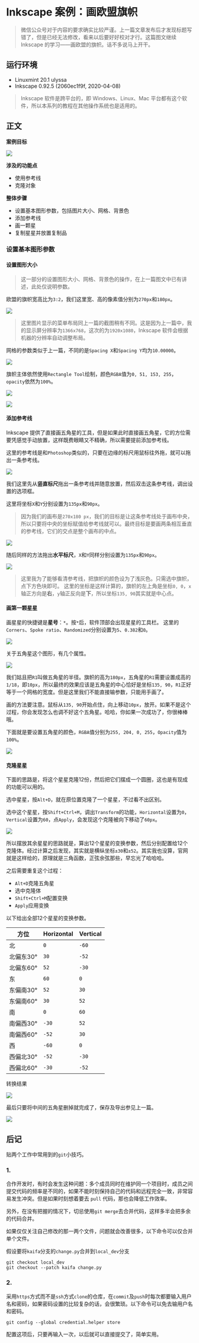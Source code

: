 # Inkscape 案例：画欧盟旗帜

> 微信公众号对于内容的要求确实比较严谨。上一篇文章发布后才发现标题写错了，但是已经无法修改，看来以后要好好校对才行。这篇图文继续 Inkscape 的学习——画欧盟的旗帜。话不多说马上开干。

## 运行环境

- Linuxmint 20.1 ulyssa
- Inkscape 0.92.5 (2060ec1f9f, 2020-04-08)

> Inkscape 软件是跨平台的，即 Windows、Linux、Mac 平台都有这个软件，所以本系列的教程在其他操作系统也是适用的。

## 正文

**案例目标**

![](./src/eu_flag.png)

**涉及的功能点**

- 使用参考线
- 克隆对象

**整体步骤**

- 设置基本图形参数，包括图片大小、网格、背景色
- 添加参考线
- 画一颗星
- 复制星星并放置复制品

### 设置基本图形参数

#### 设置图形大小

> 这一部分的设置图形大小、网格、背景色的操作，在上一篇图文中已有讲述，此处仅说明参数。

欧盟的旗帜宽高比为`3:2`，我们这里宽、高的像素值分别为`270px`和`180px`。

![](./files/img/start.png)

> 这里图片显示的菜单布局同上一篇的截图稍有不同。这是因为上一篇中，我的显示屏分辨率为`1366x768`，这次的为`1920x1080`，Inkscape 软件会根据机器的分辨率自动调整布局。

网格的参数类似于上一篇，不同的是`Spacing X`和`Spacing Y`均为`10.00000`。

![](./files/img/grid.png)

旗帜主体依然使用`Rectangle Tool`绘制，颜色`RGBA`值为`0, 51, 153, 255`，`opacity`依然为`100%`。

![](./files/img/color.png)

![](./files/img/color_all.png)


#### 添加参考线

Inkscape 提供了直接画五角星的工具，但是如果此时直接画五角星，它的方位需要凭感觉手动放置，这样既费眼睛又不精确，所以需要提前添加参考线。

这里的参考线是和`Photoshop`类似的，只要在边缘的标尺用鼠标往外拖，就可以拖出一条参考线。

![](./files/img/create_cankao_line.png)

我们这里先从**竖直标尺**拖出一条参考线并随意放置，然后双击这条参考线，调出设置的选项框。

这里将坐标`X`和`Y`分别设置为`135px`和`90px`。

> 因为我们的画布是`270x180 px`，我们的目标是让这条参考线处于画布中央，所以只要将中央的坐标赋值给参考线就可以。最终目标是要画两条相互垂直的参考线，它们的交点是整个画布的中点。

![](./files/img/cankao_line_num.png)

随后同样的方法拖出**水平标尺**，`X`和`Y`同样分别设置为`135px`和`90px`。

![](./files/img/cankao_line_over.png)

> 这里我为了能够看清参考线，把旗帜的颜色设为了浅灰色。只需选中旗帜，点下方色块即可。
> 这里的坐标是这样计算的，旗帜的左上角是坐标`0, 0`，`x`轴正方向是**右**，`y`轴正反向是**下**，所以坐标`135, 90`其实就是中心点。

#### 画第一颗星星

画星星的快捷键是**星号**：`*`。按`*`后，软件顶部会出现星星的工具栏。
这里的`Corners`、`Spoke ratio`、`Randomized`分别设置为`5`、`0.382`和`0`。

![](./files/img/star_menu.png)

关于五角星这个图形，有几个属性。

![](./files/img/star_pro.png)

我们姑且把`R1`叫做五角星的半径。旗帜的高为`180px`，五角星的`R1`需要设置成高的`1/18`，即`10px`，所以最终的效果应该是五角星的中心恰好是坐标`135, 90`，`R1`正好等于一个网格的宽度。但是这里我们不能直接输参数，只能用手画了。

画的方法要注意。鼠标从`135, 90`开始点住，向上移动`10px`，放开。如果不是这个过程，你会发现怎么也调不好这个五角星。哈哈，你如果一次成功了，你很棒棒哦。

下面就是要设置五角星的颜色，`RGBA`值分别为`255, 204, 0, 255`，`Opacity`值为`100%`。

![](./files/img/star_ok.png)

#### 克隆星星

下面的思路是，将这个星星克隆12份，然后把它们摆成一个圆圈，这也是有现成的功能可以用的。

选中星星，按`Alt+D`，就在原位置克隆了一个星星，不过看不出区别。

选中这个星星，按`Shift+Ctrl+M`，调出`Transform`的功能，`Horizontal`设置为`0`，`Vertical`设置为`60`，点`Apply`，会发现这个克隆被向下移动了`60px`。

![](./files/img/star_clone_move.png)

所以摆放其余星星的思路就是，算出12个星星的变换参数，然后分别配置给12个克隆体。经过计算之后发现，其实就是横纵坐标`±30`和`±52`。其实我也没算，官网就是这样给的，原理就是三角函数，正弦余弦那些，早忘光了哈哈哈。

之后需要重复这个过程：

- `Alt+D`克隆五角星
- 选中克隆体
- `Shift+Ctrl+M`配置变换
- `Apply`应用变换

以下给出全部12个星星的变换参数。

| 方位      | Horizontal | Vertical |
| --------- | ---------- | -------- |
| 北        | `0`        | `-60`    |
| 北偏东30° | `30`       | `-52`    |
| 北偏东60° | `52`       | `-30`    |
| 东        | `60`       | `0`      |
| 东偏南30° | `52`       | `30`     |
| 东偏南60° | `30`       | `52`     |
| 南        | `0`        | `60`     |
| 南偏西30° | `-30`      | `52`     |
| 南偏西60° | `-52`      | `30`     |
| 西        | `-60`      | `0`      |
| 西偏北30° | `-52`      | `-30`    |
| 西偏北60° | `-30`      | `-52`    |

转换结果

![](./files/img/trans_ok.png)

最后只要将中间的五角星删掉就完成了，保存及导出参见上一篇。

![](./src//eu_flag.png)

## 后记

贴两个工作中常用到的`git`小技巧。

### 1.

合作开发时，有时会发生这种问题：多个成员同时在维护同一个项目时，成员之间提交代码的频率是不同的，如果不能时刻保持自己的代码和远程完全一致，非常容易发生冲突。但是如果时刻想着要去 `pull` 代码，那也会降低工作效率。

另外，在没有把握的情况下，切忌使用`git merge`去合并代码，这样多半会把多余的代码合并。

如果仅仅关注自己修改的那一两个文件，问题就会改善很多，以下命令可以仅合并单个文件。

假设要将`kaifa`分支的`change.py`合并到`local_dev`分支

```shell
git checkout local_dev
git checkout --patch kaifa change.py
```

### 2.

采用`https`方式而不是`ssh`方式`clone`的仓库，在`commit`及`push`时每次都要输入用户名和密码，如果密码设置的比较复杂的话，会很繁琐。以下命令可以免去输用户名和密码。

```shell
git config --global credential.helper store
```

配置这项后，只要再输入一次，以后就可以直接提交了，简单实用。